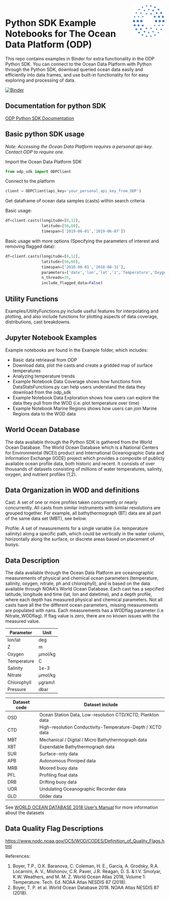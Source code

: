 <a href="https://www.oceandata.earth/">
    <img src="https://raw.githubusercontent.com/C4IROcean/odp-sdk-python/master/docs/source/img/odp-favicon-rgb-blueandwhite.png" alt="ODP logo" title="ODP" align="right" height="100" />
</a>

# Python SDK Example Notebooks for The Ocean Data Platform (ODP)

This repo contains examples in Binder for extra functionality in the ODP Python SDK. You can connect to the Ocean Data Platform with Python through the Python SDK, download queried ocean data easily and efficiently into data frames, and use built-in functionality for for easy exploring and  processing of data.

[![Binder](https://mybinder.org/badge_logo.svg)](https://mybinder.org/v2/gh/C4IROcean/python_sdk_example_notebooks/HEAD)
 
 
## Documentation for python SDK

[ODP Python SDK Documentation](https://odp-sdk-python.readthedocs.io/en/master/)

 
## Basic python SDK usage

*Note: Accessing the Ocean Data Platform requires a personal api-key. Contact ODP to require one.*

Import the Ocean Data Platform SDK 
```python
from odp_sdk import ODPClient
```
Connect to the platform
```python
client = ODPClient(api_key='your_personal_api_key_from_ODP')
```
Get dataframe of ocean data samples (casts) within search criteria

Basic usage:
```python
df=client.casts(longitude=[8,12],
                latitude=[56,60],
                timespan=['2019-06-01','2019-06-07']) 
```

Basic usage with more options (Specifying the parameters of interest and removing flagged data):
```python
df=client.casts(longitude=[8,12],
                latitude=[56,60],
                timespan=['2018-06-01','2018-08-31'],
                parameters=['date','lon','lat','z','Temperature','Oxygen','Salinity'],
                n_threads=35,
                include_flagged_data=False)
```


## Utility Functions
Examples/UtilityFunctions.py include useful features for interpolating and plotting, and also include functions for plotting aspects of data coverage, distributions, cast breakdowns. 

## Jupyter Notebook Examples 
Example notebooks are found in the Example folder, which includes:
- Basic data retrieaval from ODP
- Download data, plot the casts and create a gridded map of surface temperatures 
- Analyzing temperature trends
- Example Notebook Data Coverage shows how functions from DataStatsFunctions.py can help users understand the data they download from the odp_sdk
- Example Notebook Data Exploration shows how users can explore the data they pull from the WOD (i.e. plot temperature over time)
- Example Notebook Marine Regions shows how users can join Marine Regions data to the WOD data

## World Ocean Database
The data available through the Python SDK is gathered from the World Ocean Database. The World Ocean Database which is a National Centers for Environmental (NCEI) product and International Oceanographic Data and Information Exchange (IODE) project which provides a composite of publicly available ocean profile data, both historic and recent. It consists of over thousands of datasets consisting of millions of water temperatures, salinity, oxygen, and nutrient profiles (1,2).

## Data Organization in WOD and definitions

Cast: A set of one or more profiles taken concurrently or nearly concurrently. All casts from similar instruments with similar resolutions are grouped together. For example, all bathythermograph (BT) data are all part of the same data set (MBT), see below. 

Profile: A set of measurements for a single variable (i.e. temperature salinity) along a specific path, which could be vertically in the water column, horizontally along the surface, or discrete areas based on placement of buoys. 

## Data Description
The data available through the Ocean Data Platform are oceanographic measurements of physical and chemical ocean parameters (temperature, salinity, oxygen, nitrate, ph and chlorophyll), and is based on the data available through NOAA's World Ocean Database. Each cast has a sepcified latitude, longitude and time (lat, lon and datetime), and a depth profile, where each depth has measured physical and chemical parameters. Not all casts have all the the different ocean parameters, missing measurements are populated with nans. Each measurements has a WODflag parameter (i.e Nitrate_WODflag). If flag value is zero, there are no known issues with the measured value. 



Parameter|	      Unit
--- | --- 
lon/lat |        deg
Z|               m             
Oxygen|	        µmol/kg 
Temperature|	    C
Salinity|	      1e-3
Nitrate|	        µmol/kg
Chlorophyll|    µgram/l
Pressure|dbar

Dataset code | Dataset include
--- | --- 
OSD| Ocean Station Data, Low-resolution CTD/XCTD, Plankton data
CTD| High-resolution Conductivity-Temperature-Depth / XCTD data
MBT| Mechanical / Digital / Micro Bathythermograph data
XBT| Expendable Bathythermograph data
SUR| Surface-only data
APB| Autonomous Pinniped data
MRB| Moored buoy data
PFL| Profiling float data
DRB| Drifting buoy data
UOR| Undulating Oceanographic Recorder data
GLD| Glider data

See [WORLD OCEAN DATABASE 2018 User’s Manual](https://rda.ucar.edu/datasets/ds285.0/docs/WOD18-UsersManual_final.pdf) for more information about the datasets

## Data Quality Flag Descriptions

https://www.nodc.noaa.gov/OC5/WOD/CODES/Definition_of_Quality_Flags.html

References:
1.	Boyer, T.P., O.K. Baranova, C. Coleman, H. E., Garcia, A. Grodsky, R.A. Locarnini, A. V., Mishonov, C.R. Paver, J.R. Reagan, D. S. & I.V. Smolyar, K.W. Weathers,  and M. M. Z. World Ocean Atlas 2018, Volume 1: Temperature. Tech. Ed. NOAA Atlas NESDIS 87 (2018).
2.	Boyer, T. P. et al. World Ocean Database 2018. NOAA Atlas NESDIS 87 (2018).

